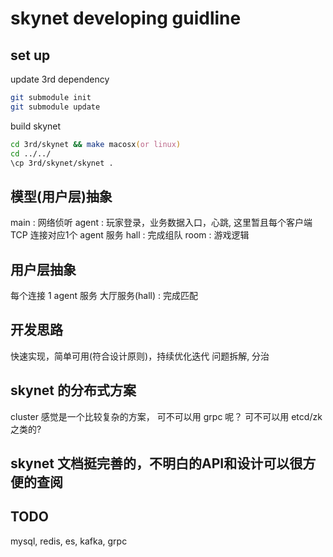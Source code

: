 # skynet developing guidline

## set up

update 3rd dependency

```zsh
git submodule init
git submodule update
```

build skynet

```zsh
cd 3rd/skynet && make macosx(or linux)
cd ../../
\cp 3rd/skynet/skynet .
```

## 模型(用户层)抽象

main : 网络侦听
agent : 玩家登录，业务数据入口，心跳, 这里暂且每个客户端TCP 连接对应1个 agent 服务
hall : 完成组队
room : 游戏逻辑


## 用户层抽象

每个连接 1 agent 服务
大厅服务(hall) : 完成匹配

## 开发思路

快速实现，简单可用(符合设计原则)，持续优化迭代
问题拆解, 分治

## skynet 的分布式方案

cluster 感觉是一个比较复杂的方案， 可不可以用 grpc 呢？ 可不可以用 etcd/zk 之类的?

## skynet 文档挺完善的，不明白的API和设计可以很方便的查阅

## TODO

mysql, redis, es, kafka, grpc
